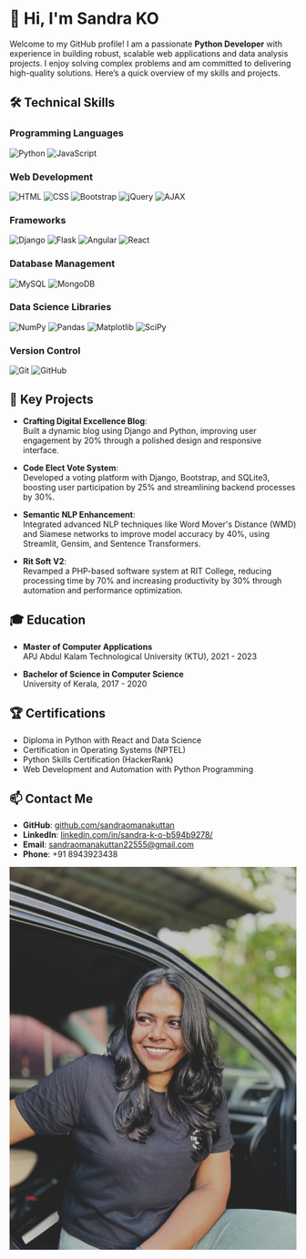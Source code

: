 # 👋 Hi, I'm Sandra KO

Welcome to my GitHub profile! I am a passionate **Python Developer** with experience in building robust, scalable web applications and data analysis projects. I enjoy solving complex problems and am committed to delivering high-quality solutions. Here’s a quick overview of my skills and projects.
 


## 🛠️ Technical Skills

### Programming Languages
![Python](https://img.shields.io/badge/Python-3776AB?style=for-the-badge&logo=python&logoColor=white)
![JavaScript](https://img.shields.io/badge/JavaScript-F7DF1E?style=for-the-badge&logo=javascript&logoColor=black)

### Web Development
![HTML](https://img.shields.io/badge/HTML-E34F26?style=for-the-badge&logo=html5&logoColor=white)
![CSS](https://img.shields.io/badge/CSS-1572B6?style=for-the-badge&logo=css3&logoColor=white)
![Bootstrap](https://img.shields.io/badge/Bootstrap-7952B3?style=for-the-badge&logo=bootstrap&logoColor=white)
![jQuery](https://img.shields.io/badge/jQuery-0769AD?style=for-the-badge&logo=jquery&logoColor=white)
![AJAX](https://img.shields.io/badge/AJAX-232F3E?style=for-the-badge&logo=ajax&logoColor=white)

### Frameworks
![Django](https://img.shields.io/badge/Django-092E20?style=for-the-badge&logo=django&logoColor=white)
![Flask](https://img.shields.io/badge/Flask-000000?style=for-the-badge&logo=flask&logoColor=white)
![Angular](https://img.shields.io/badge/Angular-DD0031?style=for-the-badge&logo=angular&logoColor=white)
![React](https://img.shields.io/badge/React-61DAFB?style=for-the-badge&logo=react&logoColor=black)

### Database Management
![MySQL](https://img.shields.io/badge/MySQL-4479A1?style=for-the-badge&logo=mysql&logoColor=white)
![MongoDB](https://img.shields.io/badge/MongoDB-4EA94B?style=for-the-badge&logo=mongodb&logoColor=white)

### Data Science Libraries
![NumPy](https://img.shields.io/badge/NumPy-013243?style=for-the-badge&logo=numpy&logoColor=white)
![Pandas](https://img.shields.io/badge/Pandas-150458?style=for-the-badge&logo=pandas&logoColor=white)
![Matplotlib](https://img.shields.io/badge/Matplotlib-00416A?style=for-the-badge&logo=matplotlib&logoColor=white)
![SciPy](https://img.shields.io/badge/SciPy-8CAAE6?style=for-the-badge&logo=scipy&logoColor=white)

### Version Control
![Git](https://img.shields.io/badge/Git-F05032?style=for-the-badge&logo=git&logoColor=white)
![GitHub](https://img.shields.io/badge/GitHub-181717?style=for-the-badge&logo=github&logoColor=white)

## 🌟 Key Projects

- **Crafting Digital Excellence Blog**:  
  Built a dynamic blog using Django and Python, improving user engagement by 20% through a polished design and responsive interface.

- **Code Elect Vote System**:  
  Developed a voting platform with Django, Bootstrap, and SQLite3, boosting user participation by 25% and streamlining backend processes by 30%.

- **Semantic NLP Enhancement**:  
  Integrated advanced NLP techniques like Word Mover's Distance (WMD) and Siamese networks to improve model accuracy by 40%, using Streamlit, Gensim, and Sentence Transformers.

- **Rit Soft V2**:  
  Revamped a PHP-based software system at RIT College, reducing processing time by 70% and increasing productivity by 30% through automation and performance optimization.

## 🎓 Education

- **Master of Computer Applications**  
  APJ Abdul Kalam Technological University (KTU), 2021 - 2023

- **Bachelor of Science in Computer Science**  
  University of Kerala, 2017 - 2020

## 🏆 Certifications

- Diploma in Python with React and Data Science  
- Certification in Operating Systems (NPTEL)  
- Python Skills Certification (HackerRank)  
- Web Development and Automation with Python Programming  

## 📫 Contact Me

- **GitHub**: [github.com/sandraomanakuttan](https://github.com/sandraomanakuttan)  
- **LinkedIn**: [linkedin.com/in/sandra-k-o-b594b9278/](https://www.linkedin.com/in/sandra-k-o-b594b9278/)  
- **Email**: sandraomanakuttan22555@gmail.com  
- **Phone**: +91 8943923438


![Profile Banner](s2.jpeg) 
